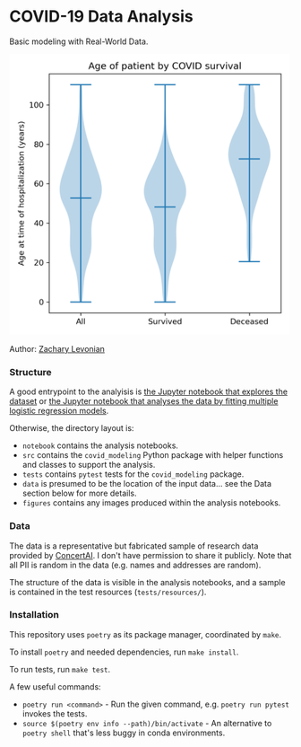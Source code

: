 # COVID-19 Data Analysis

Basic modeling with Real-World Data.

<img src="figures/survival_by_age.png" alt="Violin plot demonstrating that COVID survival correlates with age at time of hospitalization." width="500px" />

Author: [Zachary Levonian](https://github.com/levon003)

### Structure

A good entrypoint to the analyisis is [the Jupyter notebook that explores the dataset](/notebook/DataExploration.ipynb) or [the Jupyter notebook that analyses the data by fitting multiple logistic regression models](/notebook/DataModeling.ipynb).

Otherwise, the directory layout is:

- `notebook` contains the analysis notebooks.
- `src` contains the `covid_modeling` Python package with helper functions and classes to support the analysis.
- `tests` contains `pytest` tests for the `covid_modeling` package.
- `data` is presumed to be the location of the input data... see the Data section below for more details.
- `figures` contains any images produced within the analysis notebooks.

### Data

The data is a representative but fabricated sample of research data provided by [ConcertAI](https://www.concertai.com/). I don't have permission to share it publicly. Note that all PII is random in the data (e.g. names and addresses are random).

The structure of the data is visible in the analysis notebooks, and a sample is contained in the test resources (`tests/resources/`).

### Installation

This repository uses `poetry` as its package manager, coordinated by `make`.

To install `poetry` and needed dependencies, run `make install`.

To run tests, run `make test`.

A few useful commands:

 - `poetry run <command>` - Run the given command, e.g. `poetry run pytest` invokes the tests.
 - `source $(poetry env info --path)/bin/activate` - An alternative to `poetry shell` that's less buggy in conda environments.
